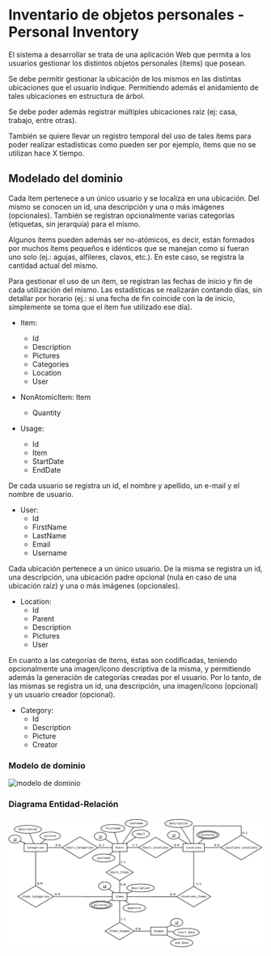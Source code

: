 # Inventario de objetos personales - Personal Inventory

El sistema a desarrollar se trata de una aplicación Web que permita a los usuarios gestionar los distintos objetos personales (ítems) que posean.

Se debe permitir gestionar la ubicación de los mismos en las distintas ubicaciones que el usuario indique. Permitiendo además el anidamiento de tales ubicaciones en estructura de árbol.

Se debe poder además registrar múltiples ubicaciones raiz (ej: casa, trabajo, entre otras).

También se quiere llevar un registro temporal del uso de tales ítems para poder realizar estadísticas como pueden ser por ejemplo, ítems que no se utilizan hace X tiempo.

## Modelado del dominio

Cada ítem pertenece a un único usuario y se localiza en una ubicación. Del mismo se conocen un id, una descripción y una o más imágenes (opcionales). También se registran opcionalmente varias categorías (etiquetas, sin jerarquía) para el mismo.

Algunos ítems pueden además ser no-atómicos, es decir, están formados por muchos ítems pequeños e idénticos que se manejan como si fueran uno solo (ej.: agujas, alfileres, clavos, etc.). En este caso, se registra la cantidad actual del mismo.

Para gestionar el uso de un ítem, se registran las fechas de inicio y fin de cada utilización del mismo. Las estadísticas se realizarán contando días, sin detallar por horario (ej.: si una fecha de fin coincide con la de inicio, simplemente se toma que el ítem fue utilizado ese día).

* Item:
  * Id
  * Description
  * Pictures
  * Categories
  * Location
  * User

* NonAtomicItem: Item
  * Quantity

* Usage:
  * Id
  * Item
  * StartDate
  * EndDate

De cada usuario se registra un id, el nombre y apellido, un e-mail y el nombre de usuario.

* User:
  * Id
  * FirstName
  * LastName
  * Email
  * Username

Cada ubicación pertenece a un único usuario. De la misma se registra un id, una descripción, una ubicación padre opcional (nula en caso de una ubicación raíz) y una o más imágenes (opcionales).

* Location:
  * Id
  * Parent
  * Description
  * Pictures
  * User

En cuanto a las categorías de ítems, éstas son codificadas, teniendo opcionalmente una imagen/ícono descriptiva de la misma, y permitiendo además la generación de categorías creadas por el usuario. Por lo tanto, de las mismas se registra un id, una descripción, una imagen/ícono (opcional) y un usuario creador (opcional).

* Category:
  * Id
  * Description
  * Picture
  * Creator

### Modelo de dominio

![modelo de dominio](http://www.plantuml.com/plantuml/svg/ZP51ImCn48Nl-HN37eKjBNYGKgIY5q6yzIeCoTWEtKnYCdieudytcvMq1K4lkvCttyky9Dkic7JqWpcm8x2Sx41pxKaFmMLZJ3woH4peGOAZJ17kbXTYGZbEuktI63jWph3BbE3J0B0hdtTEMGKzbNh0Lf977if_B72LldxSpqh-x2u3RUAe7AIi8biT4-K6lmPvqE3PDjV7YAAifuRiCkwfjkfXdr3hU75JrQYNO74Qyk_9ZyMz3-dqXw7mzJgwLGTz3zrDDnzm3J5a8hW_jskt1Ia4Ei_2MHCMhEa5cj3bOh62Fc8YqRFBj5WNM3U_o1esG8uLsrw_fB91b4bAiEkjhgaDH4fQC4kcIYt_VDqLoGI9zZM_pDHRtr-_cDcIkD4Ftm00)

### Diagrama Entidad-Relación

![diagrama entidad relación](er.svg)
